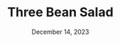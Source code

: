 ---
title: "Three Bean Salad"
date: "December 14, 2023"
prepTime: "20 min"
cookingTime: "0 min"
totalTime: "20 min + overnight chilling"
topic: "Salad"
originalLink: "https://www.simplyrecipes.com/recipes/three_bean_salad/"
scottRating: 5
image: "../../images/recipe/ThreeBeanSalad.png"
ingredients: [
    {
    section: "Salad",
    name: "cannellini beans",
    preparation: ", rinsed and drained",
    amount: 15,
    unit: ounces
    },
    {
    section: "Salad",
    name: "kidney beans",
    preparation: ", rinsed and drained",
    amount: 15,
    unit: ounces
    },
    {
    section: "Salad",
    name: "garbanzo beans",
    preparation: ", rinsed and drained",
    amount: 15,
    unit: ounces
    },
    {
    section: "Salad",
    name: "red onion",
    preparation: ", finely chopped and soaked",
    amount: 0.75,
    unit: cup
    },
    {
    section: "Salad",
    name: "celery",
    preparation: ", finely chopped",
    amount: 1,
    unit: cup
    },
    {
    section: "Salad",
    name: "flat-leaf parsley",
    preparation: ", fresh, finely chopped",
    amount: 1,
    unit: cup
    },
    {
    section: "Salad",
    name: "rosemary",
    preparation: ", fresh, finely chopped",
    amount: 1,
    unit: tsp
    },
    {
    section: "Dressing",
    name: "apple cider vinegar",
    amount: 0.33,
    unit: cup
    },
    {
    section: "Dressing",
    name: "extra virgin olive oil",
    amount: 3,
    unit: tbsp
    },
    {
    section: "Dressing",
    name: "salt",
    amount: 1.5,
    unit: tsp
    },
    {
    section: "Dressing",
    name: "black pepper",
    amount: 0.25,
    unit: tsp
    },
]
directions: [
"In a large salad bowl, mix together all the ingredients",
"Serve immediately or refrigerate to allow flavors to meld together."
]
---